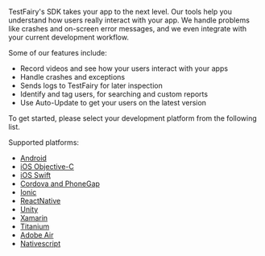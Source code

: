 
TestFairy's SDK takes your app to the next level. Our tools help you understand how users really interact with your
app. We handle problems like crashes and on-screen error messages, and we even integrate with your current development
workflow.

Some of our features include:

- Record videos and see how your users interact with your apps
- Handle crashes and exceptions
- Sends logs to TestFairy for later inspection
- Identify and tag users, for searching and custom reports
- Use Auto-Update to get your users on the latest version

To get started, please select your development platform from the following list.

Supported platforms:

- [Android](../Android/Integrating_Android_SDK.html)
- [iOS Objective-C](../iOS_SDK/Integrating_iOS_SDK.html)
- [iOS Swift](../iOS_SDK/Integrating_iOS_SDK.html)
- [Cordova and PhoneGap](../Platforms/Cordova.html)
- [Ionic](../Platforms/Ionic.html)
- [ReactNative](../Platforms/React_Native.html)
- [Unity](../Platforms/Unity.html)
- [Xamarin](../Platforms/Xamarin.html)
- [Titanium](../Platforms/Titanium.html)
- [Adobe Air](../Platforms/Adobe_Air.html)
- [Nativescript](../Platforms/Nativescript.html)
